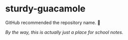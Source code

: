 # sturdy-guacamole
GitHub recommended the repository name. 🤷

_By the way, this is actually just a place for school notes._
